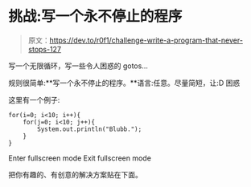 # 挑战:写一个永不停止的程序

> 原文：<https://dev.to/r0f1/challenge-write-a-program-that-never-stops-127>

写一个无限循环，写一些令人困惑的 gotos...

规则很简单:**写一个永不停止的程序。**语言:任意。尽量简短，让:D 困惑

这里有一个例子:

```
for(i=0; i<10; i++){
    for(j=0; i<10; j++){
        System.out.println("Blubb.");
    }
} 
```

Enter fullscreen mode Exit fullscreen mode

把你有趣的、有创意的解决方案贴在下面。